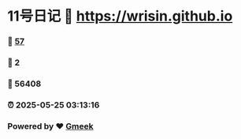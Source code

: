 # 11号日记 :link: https://wrisin.github.io 
### :page_facing_up: [57](https://wrisin.github.io/tag.html) 
### :speech_balloon: 2 
### :hibiscus: 56408 
### :alarm_clock: 2025-05-25 03:13:16 
### Powered by :heart: [Gmeek](https://github.com/Meekdai/Gmeek)
